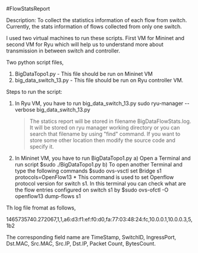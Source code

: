 #FlowStatsReport

Description:
  To collect the statistics information of each flow from switch. Currently, the stats information of flows collected from only one switch.
  
  I used two virtual machines to run these scripts. First VM for Mininet and second VM for Ryu which will help us to understand more about transmission in between switch and controller.

  Two python script files,
  1) BigDataTopo1.py - This file should be run on Mininet VM
  2) big_data_switch_13.py - This file should be run on Ryu controller VM.


  Steps to run the script:

  1) In Ryu VM, you have to run big_data_switch_13.py 
   sudo ryu-manager --verbose big_data_switch_13.py
      > The statics report will be stored in filename BigDataFlowStats.log. It will be stored on ryu manager working directory or you can search that filename by using "find" command. If you want to store some other location then modify the source code and specify it.
      

  2) In Mininet VM, you have to run BigDataTopo1.py
       a) Open a Terminal and run script 
             $sudo ./BigDataTopo1.py 
       b) To open another Terminal and type the following commands
             $sudo ovs-vsctl set Bridge s1 protocols=OpenFlow13 
            * This command is used to set Openflow protocol version for switch s1. In this terminal you can check what are the flow entries configured on switch s1 by
            $sudo ovs-ofctl -O openflow13 dump-flows s1


Th log file fromat as follows,

1465735740.272067,1,1,a6:d3:f1:ef:f0:d0,fa:77:03:48:24:fc,10.0.0.1,10.0.0.3,5,1b2

The corresponding field name are TimeStamp, SwitchID, IngressPort, Dst.MAC, Src.MAC, Src.IP, Dst.IP, Packet Count, BytesCount.

